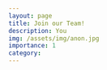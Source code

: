 ```yaml
---
layout: page
title: Join our Team!
description: You
img: /assets/img/anon.jpg
importance: 1
category: 
---
```

